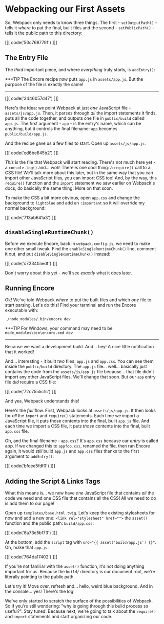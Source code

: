 # Webpacking our First Assets

So, Webpack only needs to know three things. The first - `setOutputPath()` -
tells it *where* to put the final, built files and the second - `setPublicPath()` -
tells it the public path to this directory:

[[[ code('50c769779f') ]]]

## The Entry File

The *third* important piece, and where *everything* truly starts, is `addEntry()`:

***TIP
The Encore recipe *now* puts `app.js` in `assets/app.js`. But
the purpose of the file is exactly the same!
***

[[[ code('2446057d47') ]]]

Here's the idea: we point Webpack at just *one* JavaScript file - `assets/js/app.js`.
Then, it parses through *all* the import statements it finds, puts all the code
together, and outputs one file in `public/build` called `app.js`. The first argument -
`app` - is the entry's name, which can be anything, but it controls the final filename:
`app` becomes `public/build/app.js`.

And the recipe gave us a few files to start. Open up `assets/js/app.js`:

[[[ code('cd6be845b2') ]]]

*This* is the file that Webpack will start reading. There's not much here yet - a
`console.log()` and... woh! There *is* one cool thing: a `require()` call to a CSS file!
We'll talk more about this later, but in the same way that you can import other JavaScript
files, you can import CSS too! And, by the way, this `require()` function and the
`import` statement we saw earlier on Webpack's docs, do basically the same thing.
More on that soon.

To make the CSS a bit more obvious, open `app.css` and change the background
to `lightblue` and add an `!important` so it will override my normal background:

[[[ code('713ab641a3') ]]]

## `disableSingleRuntimeChunk()`

Before we execute Encore, back in `webpack.config.js`, we need to make one other
small tweak. Find the `enableSingleRuntimeChunk()` line, comment it out, and put
`disableSingleRuntimeChunk()` instead:

[[[ code('c72340aedf') ]]]

Don't worry about this yet - we'll see *exactly* what it does later.

## Running Encore

Ok! We've told Webpack *where* to put the built files and which *one* file to start
parsing. Let's do this! Find your terminal and run the Encore executable with:

```terminal
./node_modules/.bin/encore dev
```

***TIP
For Windows, your command may need to be `node_modules\bin\encore.cmd dev`
***

Because we want a development build. And... hey! A nice little notification that
it worked!

And... interesting - it built *two* files: `app.js` and `app.css`. You can see them
inside the `public/build` directory. The `app.js` file... well... basically just
contains the code from the `assets/js/app.js` file because... that file didn't
import any other JavaScript files. We'll change that soon. But our `app` entry
file *did* require a CSS file:

[[[ code('72c7555c1c') ]]]

And yea, Webpack understands this!

Here's the *full* flow. First, Webpack looks at `assets/js/app.js`. It then looks
for *all* the `import` and `require()` statements. Each time we import a JavaScript
file, it puts those contents into the final, built `app.js` file. And each time we
import a CSS file, it puts *those* contents into the final, built `app.css` file.

Oh, and the final filename - `app.css`? It's `app.css` because our *entry* is called
app. If we changed this to `appfoo.css`, renamed the file, then ran Encore again,
it would *still* build `app.js` and `app.css` files thanks to the first argument
to `addEntry()`:

[[[ code('bfcee5fdf0') ]]]

## Adding the Script & Links Tags

What this means is... we now have *one* JavaScript file that contains *all*
the code we need and one CSS file that contains all the CSS! All *we* need to do
is add them to our page!

Open up `templates/base.html.twig`. Let's keep the existing stylesheets for now
and add a new one: `<link rel="stylesheet" href="">` the `asset()` function
and the public path: `build/app.css`:

[[[ code('6a73e5bf73') ]]]

At the bottom, add the `script` tag with `src="{{ asset('build/app.js') }}"`. Oh,
make that `app.js`:

[[[ code('764da17402') ]]]

If you're not familiar with the `asset()` function, it's not doing anything important
for us. Because the `build/` directory is our document root, we're literally pointing
to the public path.

Let's try it! Move over, refresh and... hello, weird blue background. And in the
console... yes! There's the log!

We've only started to scratch the surface of the possibilities of Webpack. So if
you're still wondering: "why is going through this build process so useful?". Stay
tuned. Because next, we're going to talk about the `require()` and `import` statements
and start organizing our code.
